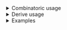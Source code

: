 <details>
<summary style="display: list-item;">Combinatoric usage</summary>

```no_run
# use bpaf::*;
# #[allow(dead_code)]
#[derive(Debug, Clone)]
pub struct Options {
    argument: u32,
    switch: bool,
}

pub fn options() -> OptionParser<Options> {
    let argument = long("argument")
        .help("important argument")
        .argument("ARG")
        .fallback(30);
    let switch = long("switch")
        .help("not that important switch")
        .switch()
        .hide_usage();
    construct!(Options { argument, switch }).to_options()
}
```

</details>
<details>
<summary style="display: list-item;">Derive usage</summary>

```no_run
# use bpaf::*;
#[allow(dead_code)]
#[derive(Debug, Clone, Bpaf)]
#[bpaf(options)]
pub struct Options {
    /// important argument
    #[bpaf(fallback(30))]
    argument: u32,
    /// not that important switch
    #[bpaf(hide_usage)]
    switch: bool,
}
```

</details>
<details>
<summary style="display: list-item;">Examples</summary>


`hide_usage` doesn't change the parsing behavior in any way
```console
% app --argument 32
Options { argument: 32, switch: false }
```

It hides the inner parser from usage line, but not from the rest of the help or completion
```console
% app --help
Usage: [--argument ARG]

Available options:
        --argument <ARG>  important argument
        --switch          not that important switch
    -h, --help            Prints help information
```

</details>
